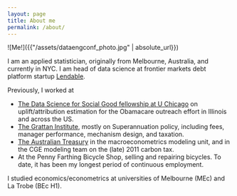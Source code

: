 ```yaml
---
layout: page
title: About me
permalink: /about/
---
```


![Me!]({{"/assets/dataengconf_photo.jpg" | absolute_url}})

I am an applied statistician, originally from Melbourne, Australia, and currently in NYC. I am head of
data science at frontier markets debt platform startup [Lendable](lendablemarketplace.com). 

Previously, I worked at 

- [The Data Science for Social Good fellowship at U Chicago](dssg.uchicago.edu) on uplift/attribution estimation for the Obamacare outreach effort in Illinois and across the US.
- [The Grattan Institute](grattan.edu.au), mostly on Superannuation policy, including fees, manager performance, mechanism design, and taxation. 
- [The Australian Treasury](treasury.gov.au) in the macroeconometrics modeling unit, and in the CGE modeling team on the (late) 2011 carbon tax. 
- At the Penny Farthing Bicycle Shop, selling and repairing bicycles. To date, it has been my longest period of continuous employment. 

I studied economics/econometrics at universities of Melbourne (MEc) and La Trobe (BEc H1).  


